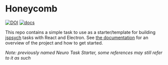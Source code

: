 # Honeycomb

[![DOI](https://zenodo.org/badge/201963539.svg)](https://zenodo.org/badge/latestdoi/201963539) [![docs](https://img.shields.io/badge/docs-stable-blue)](https://brown-ccv.github.io/honeycomb-docs/)

This repo contains a simple task to use as a starter/template for building [jspsych](https://www.jspsych.org/) tasks with React and Electron.  See [the documentation](https://brown-ccv.github.io/honeycomb-docs/) for an overview of the project and how to get started.


*Note: previously named Neuro Task Starter, some references may still refer to it as such*
